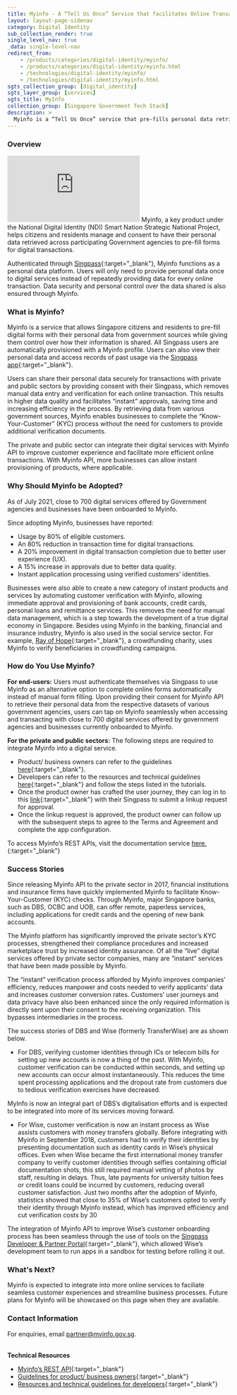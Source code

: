 ```yaml
---
title: Myinfo - A “Tell Us Once” Service that facilitates Online Transactions for Individuals
layout: layout-page-sidenav
category: Digital Identity
sub_collection_render: true
single_level_nav: true
_data: single-level-nav
redirect_from:
    - /products/categories/digital-identity/myinfo/
    - /products/categories/digital-identity/myinfo.html
    - /technologies/digital-identity/myinfo/
    - /technologies/digital-identity/myinfo.html
sgts_collection_group: [digital_identity]
sgts_layer_group: [services]
sgts_title: MyInfo
collection_group: [Singapore Government Tech Stack]
description: >
  Myinfo is a “Tell Us Once” service that pre-fills personal data retrieved from government sources for online transactions.
---
```


### Overview

<iframe src="https://www.youtube.com/embed/OBw8A0GQOIk?showinfo=0" frameborder="0" allow="accelerometer; autoplay; encrypted-media; gyroscope; picture-in-picture" allowfullscreen></iframe>
Myinfo, a key product under the National Digital Identity (NDI) Smart Nation Strategic National Project, helps citizens and residents manage and consent to have their personal data retrieved across participating Government agencies to pre-fill forms for digital transactions.

Authenticated through [Singpass](https://www.singpass.gov.sg/main){:target="\_blank"}, Myinfo functions as a personal data platform. Users will only need to provide personal data once to digital services instead of repeatedly providing data for every online transaction. Data security and personal control over the data shared is also ensured through Myinfo.

### What is Myinfo?

Myinfo is a service that allows Singapore citizens and residents to pre-fill digital forms with their personal data from government sources while giving them control over how their information is shared. All Singpass users are automatically provisioned with a Myinfo profile. Users can also view their personal data and access records of past usage via the [Singpass app](https://app.singpass.gov.sg/){:target="\_blank"}.

Users can share their personal data securely for transactions with private and public sectors by providing consent with their Singpass, which removes manual data entry and verification for each online transaction. This results in higher data quality and facilitates “instant” approvals, saving time and increasing efficiency in the process. By retrieving data from various government sources, Myinfo enables businesses to complete the “Know-Your-Customer” (KYC) process without the need for customers to provide additional verification documents.

The private and public sector can integrate their digital services with Myinfo API to improve customer experience and facilitate more efficient online transactions. With Myinfo API, more businesses can allow instant provisioning of products, where applicable.

### Why Should Myinfo be Adopted?

As of July 2021, close to 700 digital services offered by Government agencies and businesses have been onboarded to Myinfo.

Since adopting Myinfo, businesses have reported:

- Usage by 80% of eligible customers.
- An 80% reduction in transaction time for digital transactions.
- A 20% improvement in digital transaction completion due to better user experience (UX).
- A 15% increase in approvals due to better data quality.
- Instant application processing using verified customers’ identities.

Businesses were also able to create a new category of instant products and services by automating customer verification with Myinfo, allowing immediate approval and provisioning of bank accounts, credit cards, personal loans and remittance services. This removes the need for manual data management, which is a step towards the development of a true digital economy in Singapore. Besides using Myinfo in the banking, financial and insurance industry, Myinfo is also used in the social service sector. For example, [Ray of Hope](https://rayofhope.sg/){:target="\_blank"}, a crowdfunding charity, uses Myinfo to verify beneficiaries in crowdfunding campaigns.

### How do You Use Myinfo?

**For end-users:** Users must authenticate themselves via Singpass to use Myinfo as an alternative option to complete online forms automatically instead of manual form filling. Upon providing their consent for Myinfo API to retrieve their personal data from the respective datasets of various government agencies, users can tap on Myinfo seamlessly when accessing and transacting with close to 700 digital services offered by government agencies and businesses currently onboarded to Myinfo.

**For the private and public sectors:** The following steps are required to integrate Myinfo into a digital service.

- Product/ business owners can refer to the guidelines [here](https://api.singpass.gov.sg/library/myinfo/business/implementation-reference-journey){:target="\_blank"}.
- Developers can refer to the resources and technical guidelines [here](https://api.singpass.gov.sg/library/myinfo/developers/implementation-technical-requirements){:target="\_blank"} and follow the steps listed in the tutorials.
- Once the product owner has crafted the user journey, they can log in to this [link](https://api.singpass.gov.sg){:target="\_blank"} with their Singpass to submit a linkup request for approval.
- Once the linkup request is approved, the product owner can follow up with the subsequent steps to agree to the Terms and Agreement and complete the app configuration.

To access Myinfo’s REST APIs, visit the documentation service [here.](https://docs.developer.gov.sg/docs/myinfo-ekyc-interface-specification/){:target="\_blank"}

### Success Stories

Since releasing Myinfo API to the private sector in 2017, financial institutions and insurance firms have quickly implemented Myinfo to facilitate Know-Your-Customer (KYC) checks. Through Myinfo, major Singapore banks, such as DBS, OCBC and UOB, can offer remote, paperless services, including applications for credit cards and the opening of new bank accounts.

The Myinfo platform has significantly improved the private sector’s KYC processes, strengthened their compliance procedures and increased marketplace trust by increased identity assurance. Of all the “live” digital services offered by private sector companies, many are “instant” services that have been made possible by Myinfo.

The “instant” verification process afforded by Myinfo improves companies’ efficiency, reduces manpower and costs needed to verify applicants’ data and increases customer conversion rates. Customers’ user journeys and data privacy have also been enhanced since the only required information is directly sent upon their consent to the receiving organization. This bypasses intermediaries in the process.

The success stories of DBS and Wise (formerly TransferWise) are as shown below.

- For DBS, verifying customer identities through ICs or telecom bills for setting up new accounts is now a thing of the past. With Myinfo, customer verification can be conducted within seconds, and setting up new accounts can occur almost instantaneously. This reduces the time spent processing applications and the dropout rate from customers due to tedious verification exercises have decreased.

MyInfo is now an integral part of DBS’s digitalisation efforts and is expected to be integrated into more of its services moving forward.

- For Wise, customer verification is now an instant process as Wise assists customers with money transfers globally. Before integrating with Myinfo in September 2018, customers had to verify their identities by presenting documentation such as identity cards in Wise’s physical offices. Even when Wise became the first international money transfer company to verify customer identities through selfies containing official documentation shots, this still required manual vetting of photos by staff, resulting in delays. Thus, late payments for university tuition fees or credit loans could be incurred by customers, reducing overall customer satisfaction. Just two months after the adoption of Myinfo, statistics showed that close to 35% of Wise’s customers opted to verify their identity through Myinfo instead, which has improved efficiency and cut verification costs by 30

The integration of Myinfo API to improve Wise’s customer onboarding process has been seamless through the use of tools on the [Singpass Developer & Partner Portal](C:\Users\GT-JONGXH\AppData\Local\Microsoft\Windows\INetCache\Content.Outlook\LK707QU4\api.singpass.gov.sg){:target="\_blank"}, which allowed Wise’s development team to run apps in a sandbox for testing before rolling it out.

### What's Next?

Myinfo is expected to integrate into more online services to faciliate seamless customer experiences and streamline business processes. Future plans for Myinfo will be showcased on this page when they are available.

### Contact Information

For enquiries, email <partner@myinfo.gov.sg>.

<br/>**Technical Resources**

- [Myinfo’s REST API](https://docs.developer.gov.sg/docs/myinfo-ekyc-interface-specification/){:target="\_blank"}
- [Guidelines for product/ business owners](https://api.singpass.gov.sg/library/myinfo/business/implementation-reference-journey){:target="\_blank"}
- [Resources and technical guidelines for developers](https://api.singpass.gov.sg/library/myinfo/developers/implementation-technical-requirements){:target="\_blank"}

